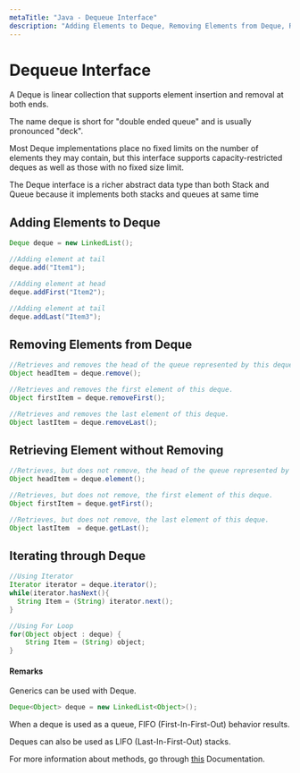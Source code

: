 ```yaml
---
metaTitle: "Java - Dequeue Interface"
description: "Adding Elements to Deque, Removing Elements from Deque, Retrieving Element without Removing, Iterating through Deque"
---
```


# Dequeue Interface


A Deque is linear collection that supports element insertion and removal at both ends.

The name deque is short for "double ended queue" and is usually pronounced "deck".

Most Deque implementations place no fixed limits on the number of elements they may contain, but this interface supports capacity-restricted deques as well as those with no fixed size limit.

The Deque interface is a richer abstract data type than both Stack and Queue because it implements both stacks and queues at same time



## Adding Elements to Deque


```java
Deque deque = new LinkedList();

//Adding element at tail
deque.add("Item1");

//Adding element at head 
deque.addFirst("Item2");

//Adding element at tail 
deque.addLast("Item3");

```



## Removing Elements from Deque


```java
//Retrieves and removes the head of the queue represented by this deque
Object headItem = deque.remove();

//Retrieves and removes the first element of this deque.
Object firstItem = deque.removeFirst();

//Retrieves and removes the last element of this deque.
Object lastItem = deque.removeLast();

```



## Retrieving Element without Removing


```java
//Retrieves, but does not remove, the head of the queue represented by this deque
Object headItem = deque.element();

//Retrieves, but does not remove, the first element of this deque.
Object firstItem = deque.getFirst();

//Retrieves, but does not remove, the last element of this deque.    
Object lastItem  = deque.getLast();

```



## Iterating through Deque


```java
//Using Iterator
Iterator iterator = deque.iterator();
while(iterator.hasNext(){
  String Item = (String) iterator.next();
}

//Using For Loop
for(Object object : deque) {
    String Item = (String) object;
}

```



#### Remarks


Generics can be used with Deque.

```java
Deque<Object> deque = new LinkedList<Object>();

```

When a deque is used as a queue, FIFO (First-In-First-Out) behavior results.

Deques can also be used as LIFO (Last-In-First-Out) stacks.

For more information about methods, go through [this](https://docs.oracle.com/javase/7/docs/api/java/util/Deque.html) Documentation.

